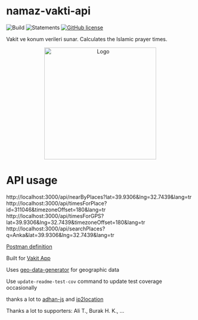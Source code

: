 # namaz-vakti-api

![Build](https://github.com/canbax/namaz-vakti-api/actions/workflows/build-and-test.yml/badge.svg) ![Statements](https://img.shields.io/badge/statements-93.48%25-brightgreen.svg?style=flat) [![GitHub license](https://img.shields.io/badge/license-MIT-blue.svg)](https://github.com/canbax/namaz-vakti-api/blob/main/LICENSE)

Vakit ve konum verileri sunar. Calculates the Islamic prayer times.

<p align="center">
    <img src="public/assets/logo.png" alt="Logo" width="300"/>
</p>

# API usage

http://localhost:3000/api/nearByPlaces?lat=39.9306&lng=32.7439&lang=tr
http://localhost:3000/api/timesForPlace?id=311046&timezoneOffset=180&lang=tr
http://localhost:3000/api/timesForGPS?lat=39.9306&lng=32.7439&timezoneOffset=180&lang=tr
http://localhost:3000/api/searchPlaces?q=Anka&lat=39.9306&lng=32.7439&lang=tr

[Postman definition](https://www.postman.com/canbax/workspace/namaz-vakti-api/api/bf039fea-6768-490b-b11d-11bb031bdd8a)

Built for [Vakit App](https://github.com/canbax/vakitapp)

Uses [geo-data-generator](https://github.com/canbax/geo-data-generator) for geographic data

Use `update-readme-test-cov` command to update test coverage occasionally

thanks a lot to [adhan-js](https://github.com/batoulapps/adhan-js) and [ip2location](https://lite.ip2location.com/)

Thanks a lot to supporters: Ali T., Burak H. K., ...
